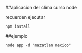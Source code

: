 ##aplicacion del clima curso node


recuerden ejecutar 
``````
npm install
````````

##ejemplo 
```
node app -d "mazatlan mexico"
```